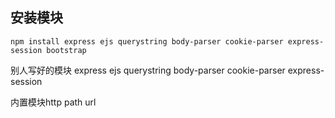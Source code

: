 ## 安装模块
```
npm install express ejs querystring body-parser cookie-parser express-session bootstrap
```

别人写好的模块  express  ejs  querystring  body-parser  cookie-parser  express-session

内置模块http path url